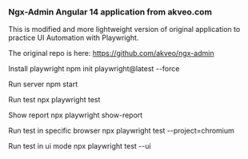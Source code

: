 ### Ngx-Admin Angular 14 application from akveo.com

This is modified and more lightweight version of original application to practice UI Automation with Playwright.

The original repo is here: https://github.com/akveo/ngx-admin

Install playwright 
npm init playwright@latest --force

Run server
npm start

Run test
npx playwright test

Show report
npx playwright show-report

Run test in specific browser
npx playwright test --project=chromium

Run test in ui mode
npx playwright test --ui